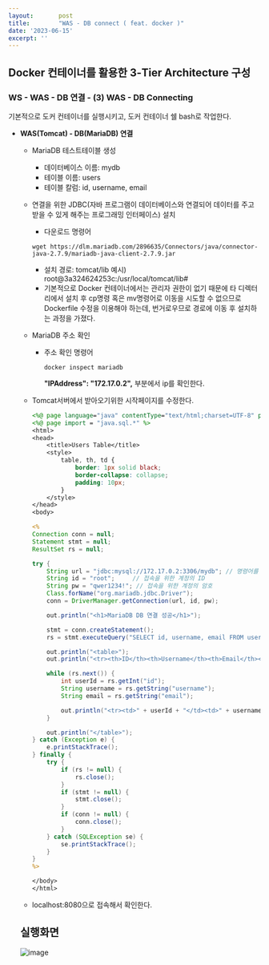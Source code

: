 ```yaml
---
layout:       post
title:        "WAS - DB connect ( feat. docker )"
date: '2023-06-15'
excerpt: ''
---
```


## Docker 컨테이너를 활용한 3-Tier Architecture 구성

### WS - WAS - DB 연결 - (3) WAS - DB Connecting

기본적으로 도커 컨테이너를 실행시키고, 도커 컨테이너 쉘 bash로 작업한다.

- **WAS(Tomcat) - DB(MariaDB) 연결**
    - MariaDB 테스트테이블 생성
        - 데이터베이스 이름: mydb
        - 테이블 이름: users
        - 테이블 칼럼: id, username, email
    - 연결을 위한 JDBC(자바 프로그램이 데이터베이스와 연결되어 데이터를 주고 받을 수 있게 해주는 프로그래밍 인터페이스) 설치
        - 다운로드 명령어
        
        ```docker
        wget https://dlm.mariadb.com/2896635/Connectors/java/connector-java-2.7.9/mariadb-java-client-2.7.9.jar
        ```
        
        - 설치 경로: tomcat/lib
        예시) root@3a324624253c:/usr/local/tomcat/lib#
        * 기본적으로 Docker 컨테이너에서는 관리자 권한이 없기 때문에 타 디렉터리에서 설치 후 cp명령 혹은 mv명령어로 이동을 시도할 수 없으므로 Dockerfile 수정을 이용해야 하는데, 번거로우므로 경로에 이동 후 설치하는 과정을 가졌다.
    - MariaDB 주소 확인
        - 주소 확인 명령어
            
            ```docker
            docker inspect mariadb
            ```
            
            **"IPAddress": "172.17.0.2",** 부분에서 ip를 확인한다.
            
    - Tomcat서버에서 받아오기위한 시작페이지를 수정한다.
        
        ```jsp
        <%@ page language="java" contentType="text/html;charset=UTF-8" pageEncoding="UTF-8" %>
        <%@ page import = "java.sql.*" %>
        <html>
        <head>
            <title>Users Table</title>
            <style>
                table, th, td {
                    border: 1px solid black;
                    border-collapse: collapse;
                    padding: 10px;
                }
            </style>
        </head>
        <body>
        
        <%
        Connection conn = null;
        Statement stmt = null;
        ResultSet rs = null;
        
        try {
            String url = "jdbc:mysql://172.17.0.2:3306/mydb"; // 명령어를 통해 확인한 mariadb 주소
            String id = "root";     // 접속을 위한 계정의 ID
            String pw = "qwer1234!"; // 접속을 위한 계정의 암호
            Class.forName("org.mariadb.jdbc.Driver");
            conn = DriverManager.getConnection(url, id, pw);
        
            out.println("<h1>MariaDB DB 연결 성공</h1>");
        
            stmt = conn.createStatement();
            rs = stmt.executeQuery("SELECT id, username, email FROM users");
        
            out.println("<table>");
            out.println("<tr><th>ID</th><th>Username</th><th>Email</th></tr>");
        
            while (rs.next()) {
                int userId = rs.getInt("id");
                String username = rs.getString("username");
                String email = rs.getString("email");
        
                out.println("<tr><td>" + userId + "</td><td>" + username + "</td><td>" + email + "</td></tr>");
            }
        
            out.println("</table>");
        } catch (Exception e) {
            e.printStackTrace();
        } finally {
            try {
                if (rs != null) {
                    rs.close();
                }
                if (stmt != null) {
                    stmt.close();
                }
                if (conn != null) {
                    conn.close();
                }
            } catch (SQLException se) {
                se.printStackTrace();
            }
        }
        %>
        
        </body>
        </html>
        ```
        
    - localhost:8080으로 접속해서 확인한다.
    
    ## 실행화면
    ![image](https://github.com/xxng1/xxng1.github.io/assets/114065532/7fc54232-2e42-4508-9914-831115068cfb)